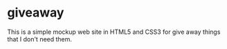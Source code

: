 # giveaway
This is a simple mockup web site in HTML5 and CSS3 for give away things that I don't need them.

